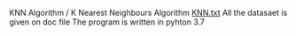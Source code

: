 KNN Algorithm / K Nearest Neighbours Algorithm
[KNN.txt](https://github.com/Alokd604/KNN-Algorithm/files/7606797/KNN.txt)
All the datasaet is given on doc file
The program is written in pyhton 3.7
